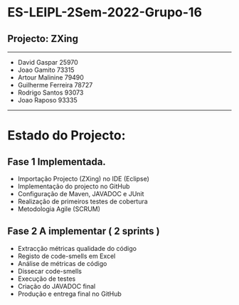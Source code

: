 
# ES-LEIPL-2Sem-2022-Grupo-16
## Projecto: ZXing

-----------------------------------
- David Gaspar 25970
- Joao Gamito 73315
- Artour Malinine 79490
- Guilherme Ferreira 78727
- Rodrigo Santos 93073
- Joao Raposo 93335
-----------------------------------

# Estado do Projecto:
## Fase 1 Implementada.
  - Importação Projecto (ZXing) no IDE  (Eclipse)
  - Implementação do projecto no GitHub
  - Configuração de Maven, JAVADOC e JUnit
  - Realização de primeiros testes de cobertura
  - Metodologia Agile (SCRUM)
  
## Fase 2 A implementar ( 2 sprints )
  - Extracção métricas qualidade do código
  - Registo de code-smells em Excel
  - Análise de métricas de código
  - Dissecar code-smells
  - Execução de testes
  - Criação do JAVADOC final
  - Produção e entrega final no GitHub
